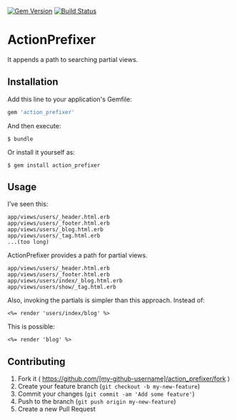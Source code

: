[![Gem Version](https://badge.fury.io/rb/action_prefixer.svg)](http://badge.fury.io/rb/action_prefixer)
[![Build Status](https://travis-ci.org/sinsoku/action_prefixer.svg?branch=master)](https://travis-ci.org/sinsoku/action_prefixer)

# ActionPrefixer

It appends a path to searching partial views.

## Installation

Add this line to your application's Gemfile:

```ruby
gem 'action_prefixer'
```

And then execute:

    $ bundle

Or install it yourself as:

    $ gem install action_prefixer

## Usage

I’ve seen this:

```
app/views/users/_header.html.erb
app/views/users/_footer.html.erb
app/views/users/_blog.html.erb
app/views/users/_tag.html.erb
...(too long)
```

ActionPrefixer provides a path for partial views.

```
app/views/users/_header.html.erb
app/views/users/_footer.html.erb
app/views/users/index/_blog.html.erb
app/views/users/show/_tag.html.erb
```

Also, invoking the partials is simpler than this approach. Instead of:

```erb
<%= render 'users/index/blog' %>
```

This is possible:

```erb
<%= render 'blog' %>
```

## Contributing

1. Fork it ( https://github.com/[my-github-username]/action_prefixer/fork )
2. Create your feature branch (`git checkout -b my-new-feature`)
3. Commit your changes (`git commit -am 'Add some feature'`)
4. Push to the branch (`git push origin my-new-feature`)
5. Create a new Pull Request
